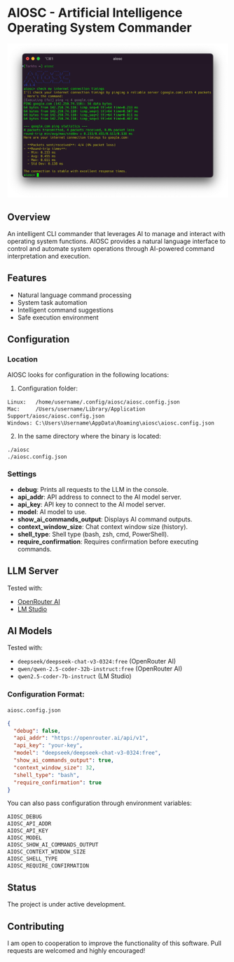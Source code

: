 # AIOSC - Artificial Intelligence Operating System Commander
<p align="center">
  <img src="aiosc.webp" alt="AIOSC Logo" />
</p>

## Overview
An intelligent CLI commander that leverages AI to manage and interact with operating system functions.
AIOSC provides a natural language interface to control and automate system operations through AI-powered command interpretation and execution.

## Features
- Natural language command processing
- System task automation
- Intelligent command suggestions
- Safe execution environment

## Configuration
### Location
AIOSC looks for configuration in the following locations:  
1. Configuration folder:
```
Linux:   /home/username/.config/aiosc/aiosc.config.json
Mac:     /Users/username/Library/Application Support/aiosc/aiosc.config.json
Windows: C:\Users\Username\AppData\Roaming\aiosc\aiosc.config.json
```
2. In the same directory where the binary is located:  
```
./aiosc
./aiosc.config.json
```

### Settings
- **debug**: Prints all requests to the LLM in the console.
- **api_addr**: API address to connect to the AI model server.
- **api_key**: API key to connect to the AI model server.
- **model**: AI model to use.
- **show_ai_commands_output**: Displays AI command outputs.
- **context_window_size**: Chat context window size (history).
- **shell_type**: Shell type (bash, zsh, cmd, PowerShell).
- **require_confirmation**: Requires confirmation before executing commands.

## LLM Server
Tested with:
- [OpenRouter AI](https://openrouter.ai)
- [LM Studio](https://lmstudio.ai)

## AI Models
Tested with:
- `deepseek/deepseek-chat-v3-0324:free` (OpenRouter AI)
- `qwen/qwen-2.5-coder-32b-instruct:free` (OpenRouter AI)
- `qwen2.5-coder-7b-instruct` (LM Studio)

### Configuration Format:  
`aiosc.config.json`
```json
{
  "debug": false,
  "api_addr": "https://openrouter.ai/api/v1",
  "api_key": "your-key",
  "model": "deepseek/deepseek-chat-v3-0324:free",
  "show_ai_commands_output": true,
  "context_window_size": 32,
  "shell_type": "bash",
  "require_confirmation": true
}
```
You can also pass configuration through environment variables:
```
AIOSC_DEBUG
AIOSC_API_ADDR
AIOSC_API_KEY
AIOSC_MODEL
AIOSC_SHOW_AI_COMMANDS_OUTPUT
AIOSC_CONTEXT_WINDOW_SIZE
AIOSC_SHELL_TYPE
AIOSC_REQUIRE_CONFIRMATION
```

## Status
The project is under active development.

## Contributing
I am open to cooperation to improve the functionality of this software. Pull requests are welcomed and highly encouraged!
